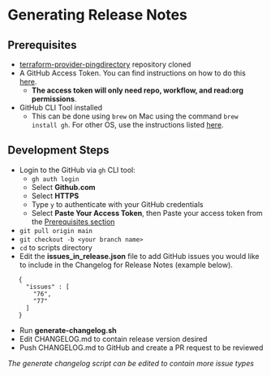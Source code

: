 # Generating Release Notes
## Prerequisites
- [terraform-provider-pingdirectory](https://github.com/pingidentity/terraform-provider-pingdirectory) repository cloned
- A GitHub Access Token. You can find instructions on how to do this [here](https://docs.github.com/en/authentication/keeping-your-account-and-data-secure/creating-a-personal-access-token#creating-a-personal-access-token-classic).
  - **The access token will only need repo, workflow, and read:org permissions**.
- GitHub CLI Tool installed
  - This can be done using `brew` on Mac using the command `brew install gh`. For other OS, use the instructions listed [here](https://cli.github.com/manual/installation).
  
## Development Steps
- Login to the GitHub via `gh` CLI tool:
  - `gh auth login`
  - Select **Github.com**
  - Select **HTTPS**
  - Type `y` to authenticate with your GitHub credentials
  - Select **Paste Your Access Token**, then Paste your access token from the [Prerequisites section](#prerequisites)
- `git pull origin main`
- `git checkout -b <your branch name>`
- `cd` to scripts directory
- Edit the **issues_in_release.json** file to add GitHub issues you would like to include in the Changelog for Release Notes (example below).
```
   {
     "issues" : [
       "76",
       "77"   
     ]
   }
```
- Run **generate-changelog.sh**
- Edit CHANGELOG.md to contain release version desired
- Push CHANGELOG.md to GitHub and create a PR request to be reviewed

*The generate changelog script can be edited to contain more issue types*
